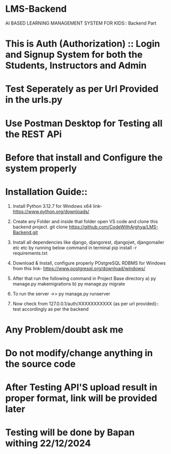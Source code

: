 # LMS-Backend

AI BASED LEARNING MANAGEMENT SYSTEM FOR KIDS:: Backend Part

# This is Auth (Authorization) :: Login and Signup System for both the Students, Instructors and Admin

# Test Seperately as per Url Provided in the urls.py

# Use Postman Desktop for Testing all the REST APi

# Before that install and Configure the system properly

# Installation Guide::

1. Install Python 3.12.7 for Windows x64 link- https://www.python.org/downloads/
2. Create any Folder and inside that folder open VS code and clone this backend project.
   git clone https://github.com/CodeWithArghya/LMS-Backend.git
3. Install all dependencies like django, djangorest, djangojwt, djangomailer etc etc by running below command in terminal
   pip install -r requirements.txt

4. Download & Install, configure properly POstgreSQL RDBMS for Windows from this link- https://www.postgresql.org/download/windows/

5. After that run the following command in Project Base directory
   a) py manage.py makemigrations
   b) py manage.py migrate

6. To run the server ->> py manage.py runserver

7. Now check from 127.0.0.1/auth/XXXXXXXXXXX (as per url provided):: test accordingly as per the backend

# Any Problem/doubt ask me

# Do not modify/change anything in the source code

# After Testing API'S upload result in proper format, link will be provided later

# Testing will be done by Bapan withing 22/12/2024
